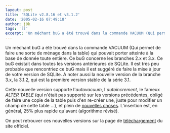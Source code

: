 ```yaml
---
layout: post
title: 'SQLite v2.8.16 et v3.1.2'
date: '2005-02-16 07:49:18'
author: j0k
tags: '[]'
excerpt: 'Un méchant buG a été trouvé dans la commande VACUUM (Qui permet de faire une sorte de ménage dans la table) qui pouvait porter atteinte à la base de donnée toute entière. Ce buG concerne les branches 2.x et 3.x. Ce buG existait dans toutes les versions antérieures de SQLite.   Il est très peu probable que rencontriez ce buG mais il est suggéré de faire la mise à jour de      ...'
---
```


Un méchant buG a été trouvé dans la commande VACUUM (Qui permet de faire une sorte de ménage dans la table) qui pouvait porter atteinte à la base de donnée toute entière. Ce buG concerne les branches 2.x et 3.x. Ce buG existait dans toutes les versions antérieures de SQLite.   Il est très peu probable que rencontriez ce buG mais il est suggéré de faire la mise à jour de votre version de SQLite.      A noter aussi la nouvelle version de la branche 3.x, la 3.1.2, qui est la première version stable de la série 3.1.

Cette nouvelle version supporte l'*autovacuum*, l'*autoincrement*, le fameux *ALTER TABLE* (qui n'était pas supporté sur les versions précédentes, obligé de faire une copie de la table puis d'en re-créer une, juste pour modifier un champ de cette table ...), et plein de [nouvelles choses](http://www.sqlite.org/releasenotes310.html).    L'insertion est, en général, 25% plus rapide qu'avant (algorithme révisé).

On peut retrouver ces nouvelles versions sur la page de [téléchargement](http://www.sqlite.org/download.html) du site officiel.
